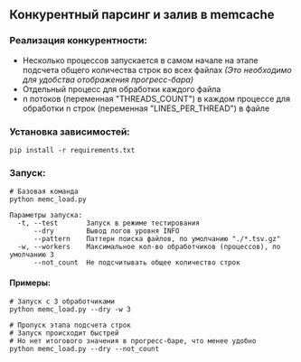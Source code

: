 ## Конкурентный парсинг и залив в memcache

### Реализация конкурентности:
- Несколько процессов запускается в самом начале на этапе подсчета общего количества строк во всех файлах
*(Это необходимо для удобства отображения прогресс-бара)*
- Отдельный процесс для обработки каждого файла
- n потоков (переменная "THREADS_COUNT") в каждом процессе для обработки n строк (переменная "LINES_PER_THREAD") в файле

### Установка зависимостей:
```shell
pip install -r requirements.txt
```

### Запуск:
```shell
# Базовая команда
python memc_load.py
```
```
Параметры запуска:
  -t, --test       Запуск в режиме тестирования
      --dry        Вывод логов уровня INFO
      --pattern    Паттерн поиска файлов, по умолчанию "./*.tsv.gz"
  -w, --workers    Максимальное кол-во обработчиков (процессов), по умолчанию 3
      --not_count  Не подсчитывать общее количество строк
```

#### Примеры:
```shell
# Запуск с 3 обработчиками
python memc_load.py --dry -w 3
```

```shell
# Пропуск этапа подсчета строк
# Запуск происходит быстрей 
# Но нет итогового значения в прогресс-баре, что менее удобно
python memc_load.py --dry --not_count
```

